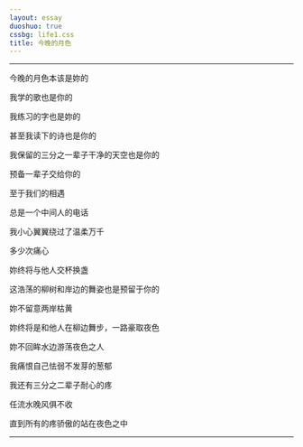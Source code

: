 ```yaml
---
layout: essay
duoshuo: true
cssbg: life1.css
title: 今晚的月色
---
```


----------

今晚的月色本该是妳的

我学的歌也是你的

我练习的字也是妳的

甚至我读下的诗也是你的

我保留的三分之一辈子干净的天空也是你的

预备一辈子交给你的

>>

至于我们的相遇

总是一个中间人的电话

我小心翼翼绕过了温柔万千

多少次痛心

妳终将与他人交杯换盏

>>

这浩荡的柳树和岸边的舞姿也是预留于你的

妳不留意两岸枯黄

妳终将是和他人在柳边舞步，一路豪取夜色



>>

妳不回眸水边游荡夜色之人

我痛恨自己怯弱不发芽的葱郁

我还有三分之二辈子耐心的疼

任流水晚风俱不收

直到所有的疼骄傲的站在夜色之中

>>



---------
